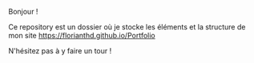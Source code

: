 Bonjour !

Ce repository est un dossier où je stocke les éléments et la structure de mon site https://florianthd.github.io/Portfolio

N'hésitez pas à y faire un tour !
